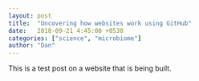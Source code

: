 ```yaml
---
layout: post
title:  "Uncovering how websites work using GitHub"
date:   2018-09-21 4:45:00 +0530
categories: ["science", "microbiome"]
author: "Dan"
---
```


This is a test post on a website that is being built.